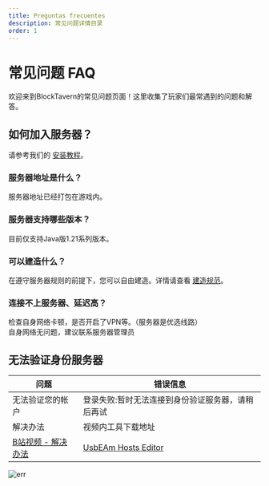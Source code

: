 ```yaml
---
title: Preguntas frecuentes
description: 常见问题详情目录
order: 1
---
```


# 常见问题 FAQ

欢迎来到BlockTavern的常见问题页面！这里收集了玩家们最常遇到的问题和解答。

## 如何加入服务器？
请参考我们的 [安装教程](/zh-CN/InstallationTutorial/installation-details)。


### 服务器地址是什么？
服务器地址已经打包在游戏内。

### 服务器支持哪些版本？
目前仅支持Java版1.21系列版本。

### 可以建造什么？
在遵守服务器规则的前提下，您可以自由建造。详情请查看 [建造规范](/zh-CN/GameplayGuide/server-rules)。

### 连接不上服务器、延迟高？
检查自身网络卡顿，是否开启了VPN等。（服务器是优选线路）  
自身网络无问题，建议联系服务器管理员


## 无法验证身份服务器

| 问题  | 错误信息 |  
| ----- | --- |
| 无法验证您的帐户 | 登录失败:暂时无法连接到身份验证服务器，请稍后再试 | 
| 解决办法 | 视频内工具下载地址  | 
| [B站视频 - 解决办法](https://www.bilibili.com/video/BV16tejetEUH/) | [UsbEAm Hosts Editor](https://www.dogfight360.com/blog/18627/) | |

![err](/assets/FAQ/faq-details/faq-details01.png)


<Contributors />

<GitHistoryInformation />